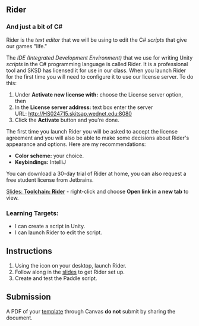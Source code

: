 [//]: # ( <p><iframe src="https://douglasurner.github.io/GDP1/units/0/assignments/U1.0-toolchain-setup/b-rider/" width="100%" height="666px"></iframe></p> )

## Rider
### And just a bit of C#

[slides]: https://docs.google.com/presentation/d/1tKVFne5GZ6Y-WA_-dvPX350sgsouphlfWT2Nohj8cp4/edit?usp=sharing
[template]: https://docs.google.com/document/d/1rSh-9fVv0hjAC6GGNZE24jzLBnzFMJeqAgSeRHoUg28/edit?usp=sharing

Rider is the *text editor* that we will be using to edit the C# *scripts* that give our games "life."

The *IDE (Integrated Development Environment)* that we use for writing Unity *scripts* in the C# programming language is called Rider. It is a professional tool and SKSD has licensed it for use in our class. When you launch Rider for the first time you will need to configure it to use our license server. To do this:
1. Under **Activate new license with:** choose the License server option, then
1. In the **License server address:** text box enter the server URL: http://HS024715.skitsap.wednet.edu:8080
1. Click the **Activate** button and you're done.

The first time you launch Rider you will be asked to accept the license agreement and you will also be able to make some decisions about Rider's appearance and options. Here are my recommendations:

* **Color scheme:** your choice.
* **Keybindings:** IntelliJ

You can download a 30-day trial of Rider at home, you can also request a free student license from Jetbrains.

[Slides: **Toolchain: Rider**][slides] - right-click and choose **Open link in a new tab** to view.

### Learning Targets:

* I can create a script in Unity.
* I can launch Rider to edit the script.

## Instructions

1. Using the icon on your desktop, launch Rider.
1. Follow along in the [slides][] to get Rider set up.
1. Create and test the Paddle script.

## Submission

A PDF of your [template][] through Canvas **do not** submit by sharing the document.
